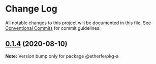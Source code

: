 # Change Log

All notable changes to this project will be documented in this file.
See [Conventional Commits](https://conventionalcommits.org) for commit guidelines.

## [0.1.4](https://github.com/nolonger21/yarn-monorepo/compare/@etherfe/pkg-a@0.1.3...@etherfe/pkg-a@0.1.4) (2020-08-10)

**Note:** Version bump only for package @etherfe/pkg-a
